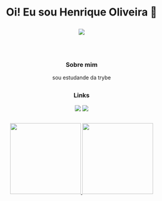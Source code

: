 <h1 align="center">
  
  Oi! Eu sou Henrique Oliveira 👋
  
</h1>


<p align="center">

<img src="https://readme-typing-svg.herokuapp.com/?lines=Welcome+to++my+GitHub+Profile!">

</p>

##

<br/>

<h3 align="center">

  Sobre mim

</h3>

<p align="center"> sou estudande da trybe
 

##

<div align="center">

<h3>

  Links

</h3>

  <a href="https://www.linkedin.com/in/rick-oly/" target="_blank"><img src="https://img.shields.io/badge/-LinkedIn-%230077B5?style=for-the-badge&logo=linkedin&logoColor=white" target="_blank"></a>
  <a href = "hoa98hoa@gmail.com"><img src="https://img.shields.io/badge/Gmail-D14836?style=for-the-badge&logo=gmail&logoColor=white"></a>
</div>

##

<div align="center">
  <a href="https://github.com/pand-oly">
  <img height="190em" src="https://github-readme-stats.vercel.app/api?username=pand-oly&show_icons=true&theme=radical&include_all_commits=true&count_private=true&hide_rank=true"/>
  <img height="190em" src="https://github-readme-stats.vercel.app/api/top-langs/?username=pand-oly&layout=compact&langs_count=7&theme=radical"/>
</div>
